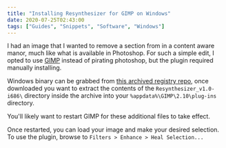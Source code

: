 ```yaml
---
title: "Installing Resynthesizer for GIMP on Windows"
date: 2020-07-25T02:43:00
tags: ["Guides", "Snippets", "Software", "Windows"]
---
```

I had an image that I wanted to remove a section from in a content aware manor, much like what is available in Photoshop. For such a simple edit, I opted to use [GIMP](https://www.gimp.org/) instead of pirating photoshop, but the plugin required manually installing.

Windows binary can be grabbed from [this archived registry repo](https://github.com/pixlsus/registry.gimp.org_static/raw/master/registry.gimp.org/files/Resynthesizer_v1.0-i686.zip), once downloaded you want to extract the contents of the `Resynthesizer_v1.0-i686\` directory inside the archive into your `%appdata%\GIMP\2.10\plug-ins` directory.

You'll likely want to restart GIMP for these additional files to take effect.

Once restarted, you can load your image and make your desired selection. To use the plugin, browse to `Filters > Enhance > Heal Selection...`
